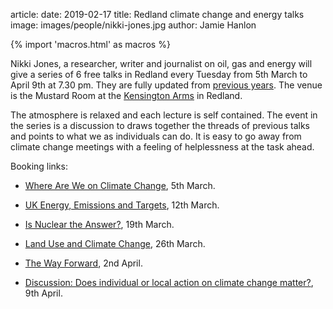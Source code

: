 article:
date: 2019-02-17
title: Redland climate change and energy talks 
image: images/people/nikki-jones.jpg
author: Jamie Hanlon

{% import 'macros.html' as macros %}

Nikki Jones, a researcher, writer and journalist on oil, gas and energy will
give a series of 6 free talks in Redland every Tuesday from 5th March to April
9th at 7.30 pm. They are fully updated from [previous
years](http://www.bristolenergy.coop/resources-nikkijones.html). The venue is
the Mustard Room at the [Kensington Arms](https://thekensingtonarms.co.uk/) in
Redland.

The atmosphere is relaxed and each lecture is self contained. The event in the
series is a discussion to draws together the threads of previous talks and
points to what we as individuals can do. It is easy to go away from climate
change meetings with a feeling of helplessness at the task ahead.

Booking links:

- [Where Are We on Climate Change](https://www.eventbrite.com/e/where-are-we-with-climate-change-tickets-56208475062), 5th March.

- [UK Energy, Emissions and Targets](https://www.eventbrite.com/e/uk-energy-emissions-and-targets-tickets-56209483077), 12th March.

- [Is Nuclear the Answer?](https://www.eventbrite.com/e/is-nuclear-the-answer-tickets-56209928409), 19th March.

- [Land Use and Climate Change](https://www.eventbrite.com/e/land-use-and-climate-change-tickets-56210396810), 26th March.

- [The Way Forward](https://www.eventbrite.com/e/the-way-forward-tickets-56210857187), 2nd April.

- [Discussion: Does individual or local action on climate change matter?](https://www.eventbrite.com/e/discussion-does-individual-or-local-action-on-climate-change-matter-tickets-56211593389), 9th April.
